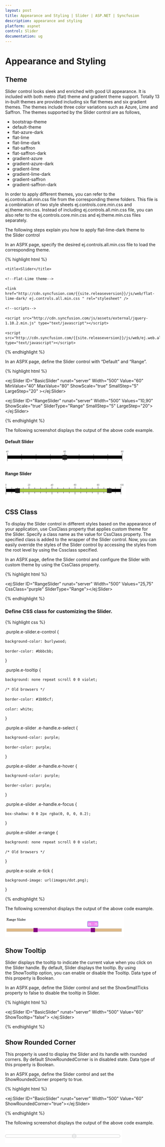 ```yaml
---
layout: post
title: Appearance and Styling | Slider | ASP.NET | Syncfusion
description: appearance and styling
platform: aspnet
control: Slider
documentation: ug
---
```


# Appearance and Styling

## Theme

Slider control looks sleek and enriched with good UI appearance. It is included with both metro (flat) theme and gradient theme support. Totally 13 in-built themes are provided including six flat themes and six gradient themes. The themes include three color variations such as Azure, Lime and Saffron. The themes supported by the Slider control are as follows,

* bootstrap-theme
* default-theme
* flat-azure-dark
* flat-lime
* flat-lime-dark
* flat-saffron
* flat-saffron-dark
* gradient-azure
* gradient-azure-dark
* gradient-lime
* gradient-lime-dark
* gradient-saffron
* gradient-saffron-dark

In order to apply different themes, you can refer to the ej.controls.all.min.css file from the corresponding theme folders. This file is a combination of two style sheets ej.controls.core.min.css and ej.theme.min.css. Instead of including ej.controls.all.min.css file, you can also refer to the ej.controls.core.min.css and ej.theme.min.css files separately.

The following steps explain you how to apply flat-lime-dark theme to the Slider control

In an ASPX page, specify the desired ej.controls.all.min.css file to load the corresponding theme.

{% highlight html %}

<head>

    <title>Slider</title>

    <!--Flat-Lime theme-->

    <link href="http://cdn.syncfusion.com/{{site.releaseversion}}/js/web/flat-lime-dark/ ej.controls.all.min.css " rel="stylesheet" />

    <!--scripts-->

    <script src="http://cdn.syncfusion.com/js/assets/external/jquery-1.10.2.min.js" type="text/javascript"></script>

    <script src="http://cdn.syncfusion.com/{{site.releaseversion}}/js/web/ej.web.all.min.js" type="text/javascript"></script>

</head>

{% endhighlight %}

In an ASPX page, define the Slider control with “Default” and “Range”.

{% highlight html %}

<ej:Slider ID="BasicSlider" runat="server" Width="500" Value="60" MinValue="40" MaxValue="80" ShowScale="true" SmallStep="5" LargeStep="20" ></ej:Slider>

<ej:Slider ID="RangeSlider" runat="server" Width="500" Values="10,90" ShowScale="true" SliderType="Range" SmallStep="5" LargeStep="20"></ej:Slider>

{% endhighlight %}



The following screenshot displays the output of the above code example.

#### Default Slider

 ![](Appearance-and-Styling_images/Appearance-and-Styling_img1.png)



#### Range Slider

 ![](Appearance-and-Styling_images/Appearance-and-Styling_img2.png)



## CSS Class

To display the Slider control in different styles based on the appearance of your application, use CssClass property that applies custom theme for the Slider. Specify a class name as the value for CssClass property. The specified class is added to the wrapper of the Slider control. Now, you can easily override the styles of the Slider control by accessing the styles from the root level by using the Cssclass specified.

In an ASPX page, define the Slider control and configure the Slider with custom theme by using the CssClass property.

{% highlight html %}

<ej:Slider ID="RangeSlider" runat="server" Width="500" Values="25,75" CssClass="purple" SliderType="Range"></ej:Slider>

{% endhighlight %}


### Define CSS class for customizing the Slider.

{% highlight css %}

.purple.e-slider.e-control {

	background-color: burlywood;

	border-color: #bbbcbb;

}

.purple.e-tooltip {

	background: none repeat scroll 0 0 violet;

	/* Old browsers */

	border-color: #1b95cf;

	color: white;

}



.purple.e-slider .e-handle.e-select {

	background-color: purple;

	border-color: purple;

}



.purple.e-slider .e-handle.e-hover {

	background-color: purple;

	border-color: purple;

}



.purple.e-slider .e-handle.e-focus {

	box-shadow: 0 0 2px rgba(0, 0, 0, 0.2);

}



.purple.e-slider .e-range {

	background: none repeat scroll 0 0 violet;

	/* Old browsers */

}



.purple.e-scale .e-tick {

	background-image: url(images/dot.png);

}



{% endhighlight %}



The following screenshot displays the output of the above code example.

 ![](Appearance-and-Styling_images/Appearance-and-Styling_img3.png)



## Show Tooltip

Slider displays the tooltip to indicate the current value when you click on the Slider handle. By default, Slider displays the tooltip. By using the ShowTooltip option, you can enable or disable the Tooltip. Data type of this property is Boolean.

In an ASPX page, define the Slider control and set the ShowSmallTicks property to false to disable the tooltip in Slider. 

{% highlight html %}

<ej:Slider ID="BasicSlider" runat="server" Width="500" Value="60" ShowTooltip="false"> </ej:Slider>

{% endhighlight %}


## Show Rounded Corner

This property is used to display the Slider and its handle with rounded corners. By default ShowRoundedCorner is in disabled state. Data type of this property is Boolean.

In an ASPX page, define the Slider control and set the ShowRoundedCorner property to true. 

{% highlight html %}

<ej:Slider ID="BasicSlider" runat="server" Width="500" Value="60" ShowRoundedCorner="true"></ej:Slider>

{% endhighlight %}


The following screenshot displays the output of the above code example.

 ![](Appearance-and-Styling_images/Appearance-and-Styling_img4.png)